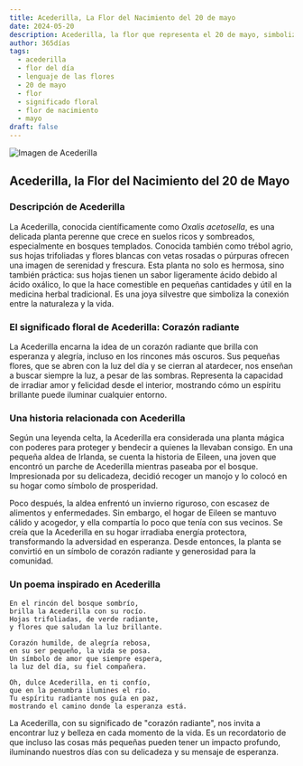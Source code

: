 ```yaml
---
title: Acederilla, La Flor del Nacimiento del 20 de mayo
date: 2024-05-20
description: Acederilla, la flor que representa el 20 de mayo, simboliza Corazón radiante. Descubre su fascinante historia, significado en el lenguaje de las flores y una poesía que celebra su belleza.
author: 365días
tags:
  - acederilla
  - flor del día
  - lenguaje de las flores
  - 20 de mayo
  - flor
  - significado floral
  - flor de nacimiento
  - mayo
draft: false
---
```



![Imagen de Acederilla](https://cdn.pixabay.com/photo/2015/08/25/09/31/oxalis-corniculata-906419_1280.jpg#center)


## Acederilla, la Flor del Nacimiento del 20 de Mayo

### Descripción de Acederilla

La Acederilla, conocida científicamente como _Oxalis acetosella_, es una delicada planta perenne que crece en suelos ricos y sombreados, especialmente en bosques templados. Conocida también como trébol agrio, sus hojas trifoliadas y flores blancas con vetas rosadas o púrpuras ofrecen una imagen de serenidad y frescura. Esta planta no solo es hermosa, sino también práctica: sus hojas tienen un sabor ligeramente ácido debido al ácido oxálico, lo que la hace comestible en pequeñas cantidades y útil en la medicina herbal tradicional. Es una joya silvestre que simboliza la conexión entre la naturaleza y la vida.

### El significado floral de Acederilla: Corazón radiante

La Acederilla encarna la idea de un corazón radiante que brilla con esperanza y alegría, incluso en los rincones más oscuros. Sus pequeñas flores, que se abren con la luz del día y se cierran al atardecer, nos enseñan a buscar siempre la luz, a pesar de las sombras. Representa la capacidad de irradiar amor y felicidad desde el interior, mostrando cómo un espíritu brillante puede iluminar cualquier entorno.

### Una historia relacionada con Acederilla

Según una leyenda celta, la Acederilla era considerada una planta mágica con poderes para proteger y bendecir a quienes la llevaban consigo. En una pequeña aldea de Irlanda, se cuenta la historia de Eileen, una joven que encontró un parche de Acederilla mientras paseaba por el bosque. Impresionada por su delicadeza, decidió recoger un manojo y lo colocó en su hogar como símbolo de prosperidad.

Poco después, la aldea enfrentó un invierno riguroso, con escasez de alimentos y enfermedades. Sin embargo, el hogar de Eileen se mantuvo cálido y acogedor, y ella compartía lo poco que tenía con sus vecinos. Se creía que la Acederilla en su hogar irradiaba energía protectora, transformando la adversidad en esperanza. Desde entonces, la planta se convirtió en un símbolo de corazón radiante y generosidad para la comunidad.

### Un poema inspirado en Acederilla

```
En el rincón del bosque sombrío,  
brilla la Acederilla con su rocío.  
Hojas trifoliadas, de verde radiante,  
y flores que saludan la luz brillante.  

Corazón humilde, de alegría rebosa,  
en su ser pequeño, la vida se posa.  
Un símbolo de amor que siempre espera,  
la luz del día, su fiel compañera.  

Oh, dulce Acederilla, en ti confío,  
que en la penumbra ilumines el río.  
Tu espíritu radiante nos guía en paz,  
mostrando el camino donde la esperanza está.  
```

La Acederilla, con su significado de "corazón radiante", nos invita a encontrar luz y belleza en cada momento de la vida. Es un recordatorio de que incluso las cosas más pequeñas pueden tener un impacto profundo, iluminando nuestros días con su delicadeza y su mensaje de esperanza.